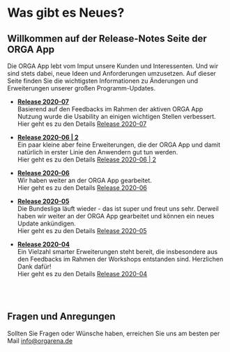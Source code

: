 # Was gibt es Neues?

## Willkommen auf der Release-Notes Seite der ORGA App
Die ORGA App lebt vom Imput unsere Kunden und Interessenten. Und wir sind stets dabei, neue Ideen und Anforderungen umzusetzen. Auf dieser Seite finden Sie die wichtigsten Informationen zu Änderungen und Erweiterungen unserer großen Programm-Updates.

- **[Release 2020-07](Release_2020-07/)** <br>
Basierend auf den Feedbacks im Rahmen der aktiven ORGA App Nutzung wurde die Usability an einigen wichtigen Stellen verbessert. <br>
Hier geht es zu den Details [Release 2020-07](Release_2020-07/)

- **[Release 2020-06 | 2](Release_2020-06_2/)** <br>
Ein paar kleine aber feine Erweiterungen, die der ORGA App und damit natürlich in erster Linie den Anwendern gut tun werden. <br>
Hier geht es zu den Details [Release 2020-06 | 2](Release_2020-06_2/)

- **[Release 2020-06](Release_2020-06/)** <br>
Wir haben weiter an der ORGA App gearbeitet. <br>
Hier geht es zu den Details [Release 2020-06](Release_2020-06/)

- **[Release 2020-05](Release_2020-05/)** <br>
Die Bundesliga läuft wieder - das ist super und freut uns sehr. Derweil haben wir weiter an der ORGA App gearbeitet und können ein neues Update ankündigen. <br>
Hier geht es zu den Details [Release 2020-05](Release_2020-05/)


- **[Release 2020-04](Release_2020-04/)** <br>
Ein Vielzahl smarter Erweiterungen steht bereit, die insbesondere aus den Feedbacks im Rahmen der Workshops entstanden sind. Herzlichen Dank dafür!<br>
Hier geht es zu den Details [Release 2020-04](Release_2020-04/)

<br>
<br>

## Fragen und Anregungen

Sollten Sie Fragen oder Wünsche haben, erreichen Sie uns am besten per Mail  [info@orgarena.de](mailto:info@orgarena.de) 
